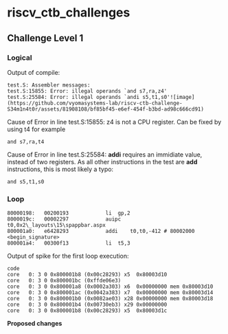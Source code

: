 # riscv_ctb_challenges

## Challenge Level 1

### Logical

Output of compile:
```assembly
test.S: Assembler messages:
test.S:15855: Error: illegal operands `and s7,ra,z4'
test.S:25584: Error: illegal operands `andi s5,t1,s0'![image](https://github.com/vyomasystems-lab/riscv-ctb-challenge-S34m1n4t0r/assets/81908108/bf85bf45-e6ef-454f-b3bd-ad98c666cd91)
```

Cause of Error in line test.S:15855:  z4 is not a CPU register. Can be fixed by using t4 for example
```assembly
and s7,ra,t4
```
Cause of Error in line test.S:25584: **addi** requires an immidiate value, instead of two registers. As all other instructions in the test are **add** instructions, this is most likely a typo:
```assembly
and s5,t1,s0
```



### Loop

```listing
80000198:	00200193          	li	gp,2
8000019c:	00002297          	auipc	t0,0x2\_layouts\15\spappbar.aspx
800001a0:	e6428293          	addi	t0,t0,-412 # 80002000 <begin_signature>
800001a4:	00300f13          	li	t5,3
```

Output of spike for the  first loop execution:
```listing
code
core   0: 3 0 0x800001b8 (0x00c28293) x5  0x80003d10
core   0: 3 0 0x800001bc (0xffde06e3)
core   0: 3 0 0x800001a8 (0x0002a303) x6  0x00000000 mem 0x80003d10
core   0: 3 0 0x800001ac (0x0042a383) x7  0x00000000 mem 0x80003d14
core   0: 3 0 0x800001b0 (0x0082ae03) x28 0x00000000 mem 0x80003d18
core   0: 3 0 0x800001b4 (0x00730eb3) x29 0x00000000
core   0: 3 0 0x800001b8 (0x00c28293) x5  0x80003d1c
```

**Proposed changes**

```assembly

```
